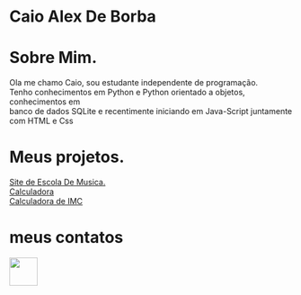 <head>
    <meta charset="UTF-8">
    <meta http-equiv="X-UA-Compatible" content="IE=edge">
    <meta name="viewport" content="width=device-width, initial-scale=1.0">
</head>
<body background-color="black" color="white">   
    <h1>Caio Alex De Borba</h1>
        <h1>Sobre Mim.</h1>
        <p>Ola me chamo Caio, sou estudante independente
            de programação.<br>
            Tenho conhecimentos em Python e Python orientado
            a objetos, conhecimentos em<br> banco de dados SQLite
            e recentimente iniciando em Java-Script juntamente
            com HTML e Css
        </p>
         <h1>Meus projetos.</h1>
        <a href="https://lemorryjoy.github.io/musica/escola.html">Site de Escola De Musica.</a><br>
        <a href="https://lemorryjoy.github.io/calculadora/calculadora.html">Calculadora</a><br>
        <a href="https://lemorryjoy.github.io/imc/imc.html">Calculadora de IMC</a><br>
        <h1>meus contatos</h1>
        <a href="https://wa.me/5547992824501" target="_blank"><img src="https://github.com/lemorryjoy/lemorryjoy.github.io/blob/main/musica/zap.png?raw=true" width="50" height="50"></a>  
</body>

